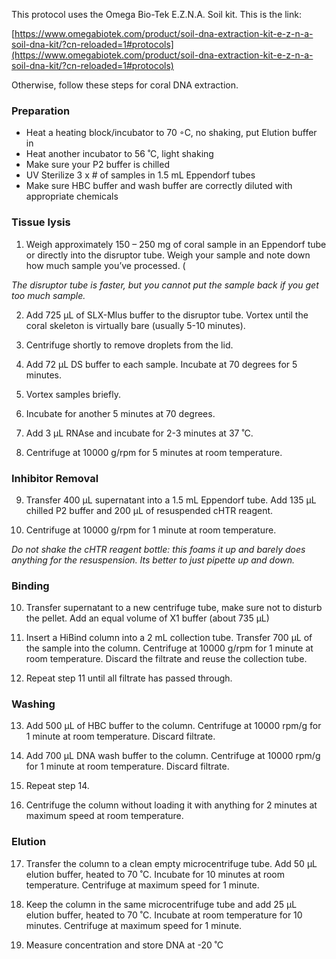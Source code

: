 This protocol uses the Omega Bio-Tek E.Z.N.A. Soil kit. This is the link:

[https://www.omegabiotek.com/product/soil-dna-extraction-kit-e-z-n-a-soil-dna-kit/?cn-reloaded=1#protocols](https://www.omegabiotek.com/product/soil-dna-extraction-kit-e-z-n-a-soil-dna-kit/?cn-reloaded=1#protocols)

Otherwise, follow these steps for coral DNA extraction.

### [](https://github.com/ThijsSt/SCTLD-metagenomes/blob/main/DNA_Extraction.md#preparation)Preparation

-   Heat a heating block/incubator to 70 ◦C, no shaking, put Elution buffer in
-   Heat another incubator to 56 ˚C, light shaking
-   Make sure your P2 buffer is chilled
-   UV Sterilize 3 x # of samples in 1.5 mL Eppendorf tubes 
-   Make sure HBC buffer and wash buffer are correctly diluted with appropriate chemicals

### [](https://github.com/ThijsSt/SCTLD-metagenomes/blob/main/DNA_Extraction.md#tissue-lysis)Tissue lysis

1.  Weigh approximately 150 – 250 mg of coral sample in an Eppendorf tube or directly into the disruptor tube. Weigh your sample and note down how much sample you’ve processed. (

_The disruptor tube is faster, but you cannot put the sample back if you get too much sample._

2.  Add 725 µL of SLX-Mlus buffer to the disruptor tube. Vortex until the coral skeleton is virtually bare (usually 5-10 minutes).
    
3.  Centrifuge shortly to remove droplets from the lid.
    
4.  Add 72 µL DS buffer to each sample. Incubate at 70 degrees for 5 minutes.
    
5.  Vortex samples briefly.
    
6.  Incubate for another 5 minutes at 70 degrees.
    
7.  Add 3 µL RNAse and incubate for 2-3 minutes at 37 ˚C.
    
8.  Centrifuge at 10000 g/rpm for 5 minutes at room temperature.
    

### [](https://github.com/ThijsSt/SCTLD-metagenomes/blob/main/DNA_Extraction.md#inhibitor-removal)Inhibitor Removal

9.  Transfer 400 µL supernatant into a 1.5 mL Eppendorf tube. Add 135 µL chilled P2 buffer and 200 µL of resuspended cHTR reagent.
    
10.  Centrifuge at 10000 g/rpm for 1 minute at room temperature.
    

_Do not shake the cHTR reagent bottle: this foams it up and barely does anything for the resuspension. Its better to just pipette up and down._

### [](https://github.com/ThijsSt/SCTLD-metagenomes/blob/main/DNA_Extraction.md#binding)Binding

10.  Transfer supernatant to a new centrifuge tube, make sure not to disturb the pellet. Add an equal volume of X1 buffer (about 735 µL)
    
11.  Insert a HiBind column into a 2 mL collection tube. Transfer 700 µL of the sample into the column. Centrifuge at 10000 g/rpm for 1 minute at room temperature. Discard the filtrate and reuse the collection tube.
    
12.  Repeat step 11 until all filtrate has passed through.
    

### [](https://github.com/ThijsSt/SCTLD-metagenomes/blob/main/DNA_Extraction.md#washing)Washing

13.  Add 500 µL of HBC buffer to the column. Centrifuge at 10000 rpm/g for 1 minute at room temperature. Discard filtrate.
    
14.  Add 700 µL DNA wash buffer to the column. Centrifuge at 10000 rpm/g for 1 minute at room temperature. Discard filtrate.
    
15.  Repeat step 14.
    
16.  Centrifuge the column without loading it with anything for 2 minutes at maximum speed at room temperature.
    

### [](https://github.com/ThijsSt/SCTLD-metagenomes/blob/main/DNA_Extraction.md#elution)Elution

17.  Transfer the column to a clean empty microcentrifuge tube. Add 50 µL elution buffer, heated to 70 ˚C. Incubate for 10 minutes at room temperature. Centrifuge at maximum speed for 1 minute.
    
18.  Keep the column in the same microcentrifuge tube and add 25 µL elution buffer, heated to 70 ˚C. Incubate at room temperature for 10 minutes. Centrifuge at maximum speed for 1 minute.
    
19.  Measure concentration and store DNA at -20 ˚C